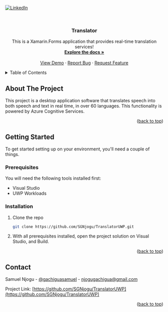 <!-- Improved compatibility of back to top link: See: https://github.com/othneildrew/Best-README-Template/pull/73 -->
<a name="readme-top"></a>
<!--
*** Thanks for checking out the Best-README-Template. If you have a suggestion
*** that would make this better, please fork the repo and create a pull request
*** or simply open an issue with the tag "enhancement".
*** Don't forget to give the project a star!
*** Thanks again! Now go create something AMAZING! :D
-->



<!-- PROJECT SHIELDS -->
<!--
*** I'm using markdown "reference style" links for readability.
*** Reference links are enclosed in brackets [ ] instead of parentheses ( ).
*** See the bottom of this document for the declaration of the reference variables
*** for contributors-url, forks-url, etc. This is an optional, concise syntax you may use.
*** https://www.markdownguide.org/basic-syntax/#reference-style-links
-->
[![LinkedIn][linkedin-shield]][linkedin-url]



<!-- PROJECT LOGO -->
<br />
<div align="center">
<h3 align="center">Translator</h3>

  <p align="center">
    This is a Xamarin.Forms application that provides real-time translation services!
    <br />
    <a href="https://github.com/SGNjogu/TranslatorUWP"><strong>Explore the docs »</strong></a>
    <br />
    <br />
    <a href="https://github.com/SGNjogu/TranslatorUWP">View Demo</a>
    ·
    <a href="https://github.com/SGNjogu/TranslatorUWP/issues">Report Bug</a>
    ·
    <a href="https://github.com/SGNjogu/TranslatorUWP/issues">Request Feature</a>
  </p>
</div>



<!-- TABLE OF CONTENTS -->
<details>
  <summary>Table of Contents</summary>
  <ol>
    <li>
      <a href="#about-the-project">About The Project</a>
    </li>
    <li>
      <a href="#getting-started">Getting Started</a>
      <ul>
        <li><a href="#prerequisites">Prerequisites</a></li>
        <li><a href="#installation">Installation</a></li>
      </ul>
    </li>
    <li><a href="#contact">Contact</a></li>
  </ol>
</details>



<!-- ABOUT THE PROJECT -->
## About The Project

This project is a desktop application software that translates speech into both speech and text in real time, in over 60 languages. This functionality is powered by Azure Cognitive Services.

<p align="right">(<a href="#readme-top">back to top</a>)</p>


<!-- GETTING STARTED -->
## Getting Started

To get started setting up on your environment, you'll need a couple of things.

### Prerequisites

You will need the following tools installed first:
* Visual Studio
* UWP Workloads

### Installation

1. Clone the repo
   ```sh
   git clone https://github.com/SGNjogu/TranslatorUWP.git
   ```
2. With all prerequisites installed, open the project solution on Visual Studio, and Build.

<p align="right">(<a href="#readme-top">back to top</a>)</p>


<!-- CONTACT -->
## Contact

Samuel Njogu - [@gachiguasamuel](https://twitter.com/gachiguasamuel) - njogugachigua@gmail.com

Project Link: [https://github.com/SGNjogu/TranslatorUWP](https://github.com/SGNjogu/TranslatorUWP)

<p align="right">(<a href="#readme-top">back to top</a>)</p>


<!-- MARKDOWN LINKS & IMAGES -->
<!-- https://www.markdownguide.org/basic-syntax/#reference-style-links -->
[linkedin-shield]: https://img.shields.io/badge/-LinkedIn-black.svg?style=for-the-badge&logo=linkedin&colorB=555
[linkedin-url]: https://linkedin.com/in/samuelnjogu
